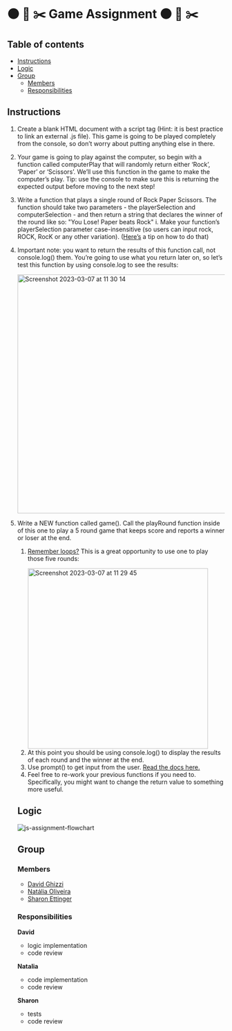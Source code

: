 # :black_circle: :scroll: :scissors: Game Assignment :black_circle: :scroll: :scissors:

## Table of contents
- [Instructions](#instructions)
- [Logic](#logic)
- [Group](#group)
  - [Members](#members)
  - [Responsibilities](#responsibilities)

## Instructions 
<ol>
  <li><p>Create a blank HTML document with a script tag (Hint: it is best practice to link an
external .js file). This game is going to be played completely from the console, so don’t
worry about putting anything else in there.</p></li>
  <li><p>Your game is going to play against the computer, so begin with a function called
computerPlay that will randomly return either ‘Rock’, ‘Paper’ or ‘Scissors’. We’ll use this
function in the game to make the computer’s play. Tip: use the console to make sure this
    is returning the expected output before moving to the next step!</p></li>
  <li><p>Write a function that plays a single round of Rock Paper Scissors. The function should
take two parameters - the playerSelection and computerSelection - and then return a
string that declares the winner of the round like so: "You Lose! Paper beats Rock"
i. Make your function’s playerSelection parameter case-insensitive (so users can
input rock, ROCK, RocK or any other variation). (<a href="https://gomakethings.com/converting-strings-to-uppercase-and-lowercase-with-vanilla-javascript/" target="_blank">Here’s</a> a tip on how to do that)</p></li>
  <li>
    <p>Important note: you want to return the results of this function call, not console.log()
them. You’re going to use what you return later on, so let’s test this function by using
console.log to see the results:</p>
    <img width="552" alt="Screenshot 2023-03-07 at 11 30 14" src="https://user-images.githubusercontent.com/32480112/223396454-44d61b3a-d33a-446c-b4ba-397b138588aa.png">
  </li>
  <li>
    <p>Write a NEW function called game(). Call the playRound function inside of this one to play a 5 round game that keeps score and reports a winner or loser at the end.</p>
    <ol>
      <li>
        <p><a href="https://www.youtube.com/watch?v=s9wW2PpJsmQ" target="_blank">Remember loops?</a> This is a great opportunity to use one to play those five rounds:</p>
        <img width="417" alt="Screenshot 2023-03-07 at 11 29 45" src="https://user-images.githubusercontent.com/32480112/223396575-bc218852-7a69-40ed-b80a-6f2bdaa0ee49.png">
      </li>
      <li>At this point you should be using console.log() to display the results of each round and the winner at the end.</li>
      <li>Use prompt() to get input from the user. <a href="[https://www.youtube.com/watch?v=s9wW2PpJsmQ](https://developer.mozilla.org/en-US/docs/Web/API/Window/prompt)" target="_blank">Read the docs here.</a></li>
      <li> Feel free to re-work your previous functions if you need to. Specifically, you
      might want to change the return value to something more useful.
      </li>
  </li>
</ol>


## Logic

![js-assignment-flowchart](https://user-images.githubusercontent.com/32480112/223684788-aa7b4f3c-be10-44e1-80d7-aedfd901d545.png)

## Group
### Members
* [David Ghizzi](https://github.com/daveiho)
* [Natália Oliveira](https://github.com/noliv197)
* [Sharon Ettinger](https://github.com/SharonEttinger)

### Responsibilities
__David__
* logic implementation
* code review

__Natalia__
* code implementation
* code review

__Sharon__
* tests
* code review
